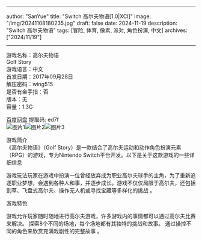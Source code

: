 
---
author: "SanYue"
title: "Switch 高尔夫物语[1.0|XCI]"
image: "/img/20241108180235.jpg"
draft: false
date: 2024-11-19
description: "Switch 高尔夫物语"
tags: [冒险, 体育, 像素, 派对, 角色扮演, 中文]
archives: ["2024/11/19"]

---

游戏名称：高尔夫物语   
Golf Story    
游戏语言：中文  
首发日期：2017年09月28日  
解压密码：wing515  
是否有金手指：否  
版本：无   
容量：1.3G

[百度网盘](https//pan.baidu.com/s/1sxhUY3RQ2MDCDEKqPA62yw) 提取码: ed7f  
![图片1](/img/fmk38i.jpg)![图片2](/img/qf8gnq.jpg)![图片3](/img/qzgrrl.jpg)  

游戏简介  
《高尔夫物语》（Golf Story）是一款结合了高尔夫运动和动作角色扮演元素（RPG）的游戏，专为Nintendo Switch平台开发。以下是关于这款游戏的一些详细信息

游戏玩法玩家在游戏中扮演一位曾经放弃成为职业高尔夫球手的主角，为了重新追逐职业梦想，会遇到各种人和事，并逐步成长。游戏不仅仅局限于高尔夫，还包括割草、飞盘式高尔夫、操作无人机或寻找宝藏等多样化的挑战
。

游戏特色

游戏允许玩家随时随地进行高尔夫游戏，许多游戏内的事情都可以通过高尔夫比赛来解决。
探索8个不同的场地，每个场地都有其独特的挑战和故事。
通过操控不同的角色来欣赏充满戏剧性的完整故事
。
